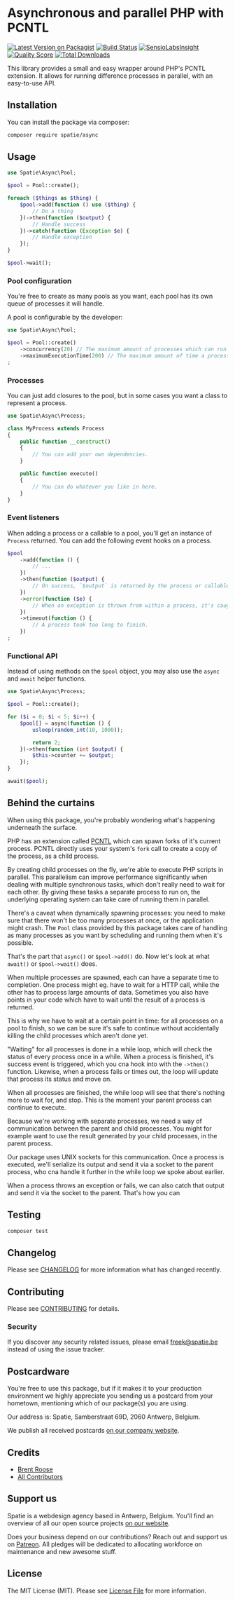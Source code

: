 # Asynchronous and parallel PHP with PCNTL

[![Latest Version on Packagist](https://img.shields.io/packagist/v/spatie/async.svg?style=flat-square)](https://packagist.org/packages/spatie/async)
[![Build Status](https://img.shields.io/travis/spatie/async/master.svg?style=flat-square)](https://travis-ci.org/spatie/async)
[![SensioLabsInsight](https://img.shields.io/sensiolabs/i/xxxxxxxxx.svg?style=flat-square)](https://insight.sensiolabs.com/projects/xxxxxxxxx)
[![Quality Score](https://img.shields.io/scrutinizer/g/spatie/async.svg?style=flat-square)](https://scrutinizer-ci.com/g/spatie/async)
[![Total Downloads](https://img.shields.io/packagist/dt/spatie/async.svg?style=flat-square)](https://packagist.org/packages/spatie/async)

This library provides a small and easy wrapper around PHP's PCNTL extension. 
It allows for running difference processes in parallel, with an easy-to-use API.

## Installation

You can install the package via composer:

```bash
composer require spatie/async
```

## Usage

```php
use Spatie\Async\Pool;

$pool = Pool::create();

foreach ($things as $thing) {
    $pool->add(function () use ($thing) {
        // Do a thing
    })->then(function ($output) {
        // Handle success
    })->catch(function (Exception $e) {
        // Handle exception
    });
}

$pool->wait();
```

### Pool configuration

You're free to create as many pools as you want, each pool has its own queue of processes it will handle.

A pool is configurable by the developer:

```php
use Spatie\Async\Pool;

$pool = Pool::create()
    ->concurrency(20) // The maximum amount of processes which can run simultaneously.
    ->maximumExecutionTime(200) // The maximum amount of time a process may take to finish in seconds.
;
```

### Processes

You can just add closures to the pool, but in some cases you want a class to represent a process.

```php
use Spatie\Async\Process;

class MyProcess extends Process
{
    public function __construct()
    {
        // You can add your own dependencies.
    }

    public function execute() 
    {
        // You can do whatever you like in here.
    }
}
```

### Event listeners

When adding a process or a callable to a pool, you'll get an instance of `Process` returned.
You can add the following event hooks on a process.

```php
$pool
    ->add(function () {
        // ...
    })
    ->then(function ($output) {
        // On success, `$output` is returned by the process or callable you passed to the queue.
    })
    ->error(function ($e) {
        // When an exception is thrown from within a process, it's caught and passed here.
    })
    ->timeout(function () {
        // A process took too long to finish.
    })
;
```

### Functional API

Instead of using methods on the `$pool` object, you may also use the `async` and `await` helper functions.

```php
use Spatie\Async\Process;

$pool = Pool::create();

for ($i = 0; $i < 5; $i++) {
    $pool[] = async(function () {
        usleep(random_int(10, 1000));

        return 2;
    })->then(function (int $output) {
        $this->counter += $output;
    });
}

await($pool);
```

## Behind the curtains

When using this package, you're probably wondering what's happening underneath the surface.

PHP has an extension called [PCNTL](http://php.net/manual/en/book.pcntl.php) which can spawn forks of it's current process. 
PCNTL directly uses your system's `fork` call to create a copy of the process, as a child process.

By creating child processes on the fly, we're able to execute PHP scripts in parallel.
This parallelism can improve performance significantly when dealing with multiple synchronous tasks, 
which don't really need to wait for each other.
By giving these tasks a separate process to run on, the underlying operating system can take care of running them in parallel.

There's a caveat when dynamically spawning processes: you need to make sure that there won't be too many processes at once,
or the application might crash.
The `Pool` class provided by this package takes care of handling as many processes as you want 
by scheduling and running them when it's possible.

That's the part that `async()` or `$pool->add()` do. Now let's look at what `await()` or `$pool->wait()` does.

When multiple processes are spawned, each can have a separate time to completion. 
One process might eg. have to wait for a HTTP call, while the other has to process large amounts of data.
Sometimes you also have points in your code which have to wait until the result of a process is returned.

This is why we have to wait at a certain point in time: for all processes on a pool to finish, 
so we can be sure it's safe to continue without accidentally killing the child processes which aren't done yet.

"Waiting" for all processes is done in a while loop, which will check the status of every process once in a while.
When a process is finished, it's success event is triggered, which you cna hook into with the `->then()` function.
Likewise, when a process fails or times out, the loop will update that process its status and move on. 

When all processes are finished, the while loop will see that there's nothing more to wait for, and stop.
This is the moment your parent process can continue to execute.

Because we're working with separate processes, we need a way of communication between the parent and child processes.
You might for example want to use the result generated by your child processes, in the parent process.

Our package uses UNIX sockets for this communication. 
Once a process is executed, we'll serialize its output and send it via a socket to the parent process, 
who cna handle it further in the while loop we spoke about earlier.

When a process throws an exception or fails, we can also catch that output and send it via the socket to the parent.
That's how you can  

## Testing

``` bash
composer test
```

## Changelog

Please see [CHANGELOG](CHANGELOG.md) for more information what has changed recently.

## Contributing

Please see [CONTRIBUTING](CONTRIBUTING.md) for details.

### Security

If you discover any security related issues, please email freek@spatie.be instead of using the issue tracker.

## Postcardware

You're free to use this package, but if it makes it to your production environment we highly appreciate you sending us a postcard from your hometown, mentioning which of our package(s) you are using.

Our address is: Spatie, Samberstraat 69D, 2060 Antwerp, Belgium.

We publish all received postcards [on our company website](https://spatie.be/en/opensource/postcards).

## Credits

- [Brent Roose](https://github.com/brendt)
- [All Contributors](../../contributors)

## Support us

Spatie is a webdesign agency based in Antwerp, Belgium. You'll find an overview of all our open source projects [on our website](https://spatie.be/opensource).

Does your business depend on our contributions? Reach out and support us on [Patreon](https://www.patreon.com/spatie). 
All pledges will be dedicated to allocating workforce on maintenance and new awesome stuff.

## License

The MIT License (MIT). Please see [License File](LICENSE.md) for more information.
